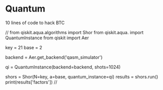 # Quantum
10 lines of code to hack BTC


//
from qiskit.aqua.algorithms import Shor
from qiskit.aqua. import QuantumInstance
from qiskit import Aer

key = 21
base = 2

backend = Aer.get_backend('qasm_simulator')

qi = QuantumInstance(backend=backend, shots=1024)

shors = Shor(N=key, a=base, quantum_instance=qi)
results = shors.run()
print(results['factors'])
//
